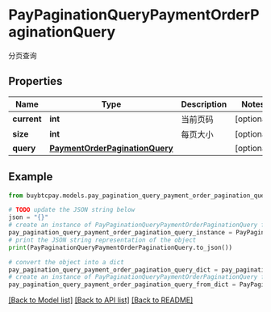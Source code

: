 # PayPaginationQueryPaymentOrderPaginationQuery

分页查询

## Properties

Name | Type | Description | Notes
------------ | ------------- | ------------- | -------------
**current** | **int** | 当前页码 | [optional] 
**size** | **int** | 每页大小 | [optional] 
**query** | [**PaymentOrderPaginationQuery**](PaymentOrderPaginationQuery.md) |  | [optional] 

## Example

```python
from buybtcpay.models.pay_pagination_query_payment_order_pagination_query import PayPaginationQueryPaymentOrderPaginationQuery

# TODO update the JSON string below
json = "{}"
# create an instance of PayPaginationQueryPaymentOrderPaginationQuery from a JSON string
pay_pagination_query_payment_order_pagination_query_instance = PayPaginationQueryPaymentOrderPaginationQuery.from_json(json)
# print the JSON string representation of the object
print(PayPaginationQueryPaymentOrderPaginationQuery.to_json())

# convert the object into a dict
pay_pagination_query_payment_order_pagination_query_dict = pay_pagination_query_payment_order_pagination_query_instance.to_dict()
# create an instance of PayPaginationQueryPaymentOrderPaginationQuery from a dict
pay_pagination_query_payment_order_pagination_query_from_dict = PayPaginationQueryPaymentOrderPaginationQuery.from_dict(pay_pagination_query_payment_order_pagination_query_dict)
```
[[Back to Model list]](../README.md#documentation-for-models) [[Back to API list]](../README.md#documentation-for-api-endpoints) [[Back to README]](../README.md)


